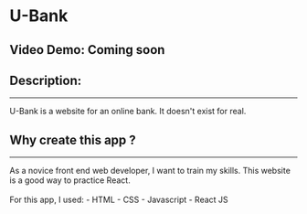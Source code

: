 # U-Bank
## Video Demo:  Coming soon 

## Description:
<hr>
U-Bank is a website for an online bank. It doesn't exist for real. 

## Why create this app ?
<hr>
As a novice front end web developer, I want to train my skills. This website is a good way to practice React.
<br>
<br>
For this app, I used: 
    - HTML
    - CSS
    - Javascript
    - React JS



